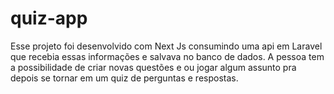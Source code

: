 # quiz-app

Esse projeto foi desenvolvido com Next Js consumindo uma api em Laravel que recebia essas informações e salvava no banco de dados. A pessoa tem a possibilidade de criar novas questões e ou jogar algum assunto pra depois se tornar em um quiz de perguntas e respostas.